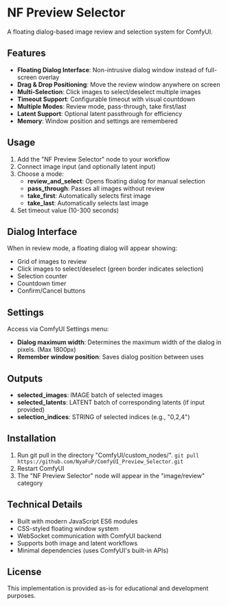 # NF Preview Selector

A floating dialog-based image review and selection system for ComfyUI.

## Features

- **Floating Dialog Interface**: Non-intrusive dialog window instead of full-screen overlay
- **Drag & Drop Positioning**: Move the review window anywhere on screen
- **Multi-Selection**: Click images to select/deselect multiple images
- **Timeout Support**: Configurable timeout with visual countdown
- **Multiple Modes**: Review mode, pass-through, take first/last
- **Latent Support**: Optional latent passthrough for efficiency
- **Memory**: Window position and settings are remembered

## Usage

1. Add the "NF Preview Selector" node to your workflow
2. Connect image input (and optionally latent input)
3. Choose a mode:
   - **review_and_select**: Opens floating dialog for manual selection
   - **pass_through**: Passes all images without review
   - **take_first**: Automatically selects first image
   - **take_last**: Automatically selects last image
4. Set timeout value (10-300 seconds)

## Dialog Interface

When in review mode, a floating dialog will appear showing:
- Grid of images to review
- Click images to select/deselect (green border indicates selection)
- Selection counter
- Countdown timer
- Confirm/Cancel buttons

## Settings

Access via ComfyUI Settings menu:
- **Dialog maximum width**: Determines the maximum width of the dialog in pixels. (Max 1800px)
- **Remember window position**: Saves dialog position between uses


## Outputs

- **selected_images**: IMAGE batch of selected images
- **selected_latents**: LATENT batch of corresponding latents (if input provided)
- **selection_indices**: STRING of selected indices (e.g., "0,2,4")

## Installation

1. Run git pull in the directory "ComfyUI/custom_nodes/".
 ```git pull https://github.com/NyaFuP/ComfyUI_Preview_Selector.git```
2. Restart ComfyUI
3. The "NF Preview Selector" node will appear in the "image/review" category

## Technical Details

- Built with modern JavaScript ES6 modules
- CSS-styled floating window system
- WebSocket communication with ComfyUI backend
- Supports both image and latent workflows
- Minimal dependencies (uses ComfyUI's built-in APIs)


## License

This implementation is provided as-is for educational and development purposes.
